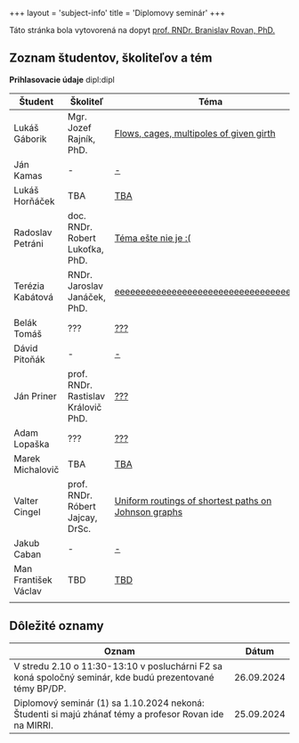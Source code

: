 +++
layout = 'subject-info'
title = 'Diplomovy seminár'
+++

Táto stránka bola vytovorená na dopyt [prof. RNDr. Branislav Rovan, PhD.](http://www.dcs.fmph.uniba.sk/~rovan/)


## Zoznam študentov, školiteľov a tém

__Prihlasovacie údaje__ dipl:dipl

| Študent | Školiteľ | Téma |
| --------| -------- | ---- |
| Lukáš Gáborik | Mgr. Jozef Rajník, PhD. | [Flows, cages, multipoles of given girth](http://davinci.fmph.uniba.sk/~gaborik5/dipl/index.html) |
| Ján Kamas | - | [-](https://davinci.fmph.uniba.sk/~kamas7/diplomovy_seminar.html) |
| Lukáš Horňáček | TBA | [TBA](https://davinci.fmph.uniba.sk/~hornacek20/diplomovy_seminar/index.html) |
| Radoslav Petráni | doc. RNDr. Robert Lukoťka, PhD. | [Téma ešte nie je :(](https://davinci.fmph.uniba.sk/~petrani1/diplomovka/dipl.html) |
| Terézia Kabátová | RNDr. Jaroslav Janáček, PhD. | [eeeeeeeeeeeeeeeeeeeeeeeeeeeeeeeeeeeee](http://davinci.fmph.uniba.sk/~kabatova31/) |
| Belák Tomáš | ??? | [???](https://davinci.fmph.uniba.sk/~belak22/diplomovka) |
| Dávid Pitoňák | - | [-](https://davinci.fmph.uniba.sk/~pitonak13/diplomovka/) |
| Ján Priner | prof. RNDr. Rastislav Královič PhD. | [???](https://priner.net/diplomovka/) |
| Adam Lopaška | ??? | [???](https://davinci.fmph.uniba.sk/~lopaska1/diplomovka) |
| Marek Michalovič | TBA | [TBA](https://davinci.fmph.uniba.sk/~michalovic26/diplomovka/index.html) |
| Valter Cingel | prof. RNDr. Róbert Jajcay, DrSc.  | [Uniform routings of shortest paths on Johnson graphs](https://www.st.fmph.uniba.sk/~cingel13/dipl/dipl.html) |
| Jakub Caban | - | [-](https://davinci.fmph.uniba.sk/~caban14/dipl) |
| Man František Václav | TBD | [TBD](https://davinci.fmph.uniba.sk/~man1/masters) |
|  |  | []() |


## Dôležité oznamy

| Oznam | Dátum |
| ----- | ----- |
| V stredu 2.10 o 11:30-13:10 v posluchárni F2 sa koná spoločný seminár, kde budú prezentované témy BP/DP. |	26.09.2024 |
| Diplomový seminár (1) sa 1.10.2024 nekoná: Študenti si majú zhánať témy a profesor Rovan ide na MIRRI. |	25.09.2024 |

